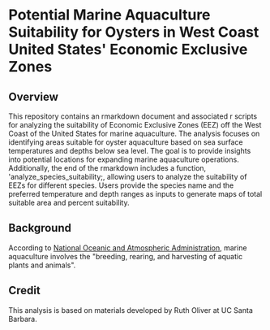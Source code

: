 # Potential Marine Aquaculture Suitability for Oysters in West Coast United States' Economic Exclusive Zones
## Overview
This repository contains an rmarkdown document and associated r scripts for analyzing the suitability of Economic Exclusive Zones (EEZ) off the West Coast of the United States for marine aquaculture. The analysis focuses on identifying areas suitable for oyster aquaculture based on sea surface temperatures and depths below sea level. The goal is to provide insights into potential locations for expanding marine aquaculture operations. Additionally, the end of the rmarkdown includes a function, 'analyze_species_suitability;, allowing users to analyze the suitability of EEZs for different species. Users provide the species name and the preferred temperature and depth ranges as inputs to generate maps of total suitable area and percent suitability.

## Background
According to [National Oceanic and Atmospheric Administration](https://www.fisheries.noaa.gov/insight/marine-aquaculture#:~:text=Marine%20aquaculture%20provides%20a%20domestic,supports%20our%20wild%20fisheries%20production.), marine aquaculture involves the "breeding, rearing, and harvesting of aquatic plants and animals".

## Credit
This analysis is based on materials developed by Ruth Oliver at UC Santa Barbara.
